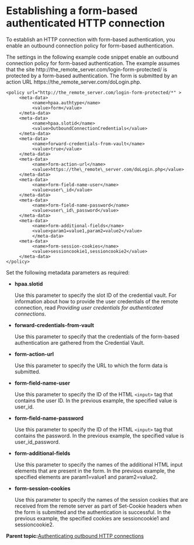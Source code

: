 # Establishing a form-based authenticated HTTP connection 

To establish an HTTP connection with form-based authentication, you enable an outbound connection policy for form-based authentication.

The settings in the following example code snippet enable an outbound connection policy for form-based authentication. The example assumes that the site http://the\_remote\_server.com/login-form-protected/ is protected by a form-based authentication. The form is submitted by an action URL https://the\_remote\_server.com/doLogin.php.

```
<policy url="http://the_remote_server.com/login-form-protected/*" >	
     <meta-data>
          <name>hpaa.authtype</name>
          <value>form</value>
     </meta-data>
     <meta-data>
          <name>hpaa.slotid</name>
          <value>OutboundConnectionCredentials</value>
     </meta-data>
     <meta-data>
          <name>forward-credentials-from-vault</name>
          <value>true</value>
     </meta-data>
     <meta-data>
          <name>form-action-url</name>
          <value>https://the\_remote\_server.com/doLogin.php</value>
     </meta-data>
     <meta-data>
          <name>form-field-name-user</name>
          <value>user\_id</value>
     </meta-data>
     <meta-data>
          <name>form-field-name-password</name>
          <value>user\_id\_password</value>
     </meta-data>
     <meta-data>
          <name>form-additional-fields</name>
          <value>param1=value1,param2=value2</value>
          </meta-data>
     <meta-data>
          <name>form-session-cookies</name>
          <value>sessioncookie1,sessioncookie2</value>
     </meta-data>
</policy>
```

Set the following metadata parameters as required:

-   **hpaa.slotid**

    Use this parameter to specify the slot ID of the credential vault. For information about how to provide the user credentials of the remote connection, read *Providing user credentials for authenticated connections*.

-   **forward-credentials-from-vault**

    Use this parameter to specify that the credentials of the form-based authentication are gathered from the Credential Vault.

-   **form-action-url**

    Use this parameter to specify the URL to which the form data is submitted.

-   **form-field-name-user**

    Use this parameter to specify the ID of the HTML `<input>` tag that contains the user ID. In the previous example, the specified value is user\_id.

-   **form-field-name-password**

    Use this parameter to specify the ID of the HTML `<input>` tag that contains the password. In the previous example, the specified value is user\_id\_password.

-   **form-additional-fields**

    Use this parameter to specify the names of the additional HTML input elements that are present in the form. In the previous example, the specified elements are param1=value1 and param2=value2.

-   **form-session-cookies**

    Use this parameter to specify the names of the session cookies that are received from the remote server as part of Set-Cookie headers when the form is submitted and the authentication is successful. In the previous example, the specified cookies are sessioncookie1 and sessioncookie2.


**Parent topic:**[Authenticating outbound HTTP connections ](../dev-portlet/outbhttp_authntct.md)

